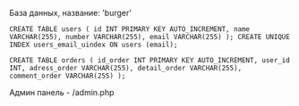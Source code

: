 База данных, название: 'burger'

`CREATE TABLE users
(
    id INT PRIMARY KEY AUTO_INCREMENT,
    name VARCHAR(255),
    number VARCHAR(255),
    email VARCHAR(255)
);
CREATE UNIQUE INDEX users_email_uindex ON users (email);
`

`CREATE TABLE orders
(
    id_order INT PRIMARY KEY AUTO_INCREMENT,
    user_id INT,
    adress_order VARCHAR(255),
    detail_order VARCHAR(255),
    comment_order VARCHAR(255)
);`

Админ панель - /admin.php